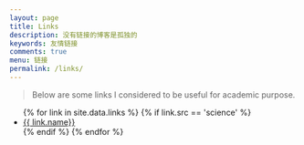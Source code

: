 ```yaml
---
layout: page
title: Links
description: 没有链接的博客是孤独的
keywords: 友情链接
comments: true
menu: 链接
permalink: /links/
---
```


> Below are some links I considered to be useful for academic purpose. 

<ul>
{% for link in site.data.links %}
  {% if link.src == 'science' %}
  <li><a href="{{ link.url }}" target="_blank">{{ link.name}}</a></li>
  {% endif %}
{% endfor %}
</ul>